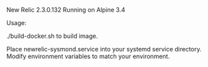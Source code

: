 New Relic 2.3.0.132 Running on Alpine 3.4

Usage:

./build-docker.sh to build image.

Place newrelic-sysmond.service into your systemd service directory. Modify environment variables to match your environment.
